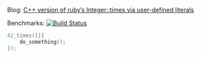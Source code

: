Blog: [C++ version of ruby’s Integer::times via user-defined literals](https://ledentsov.de/2016/12/10/cpp-version-ruby-42-times-via-user-defined-literals/)

Benchmarks: [![Build Status](https://travis-ci.org/d-led/cpp_declarative_times.svg?branch=master)](https://travis-ci.org/d-led/cpp_declarative_times)

```cpp
42_times([]{
    do_something();
});
```